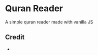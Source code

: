 # Quran Reader
<p> A simple quran reader made with vanilla JS </p>

## Credit
<ul>
  <li></li>
</ul>
